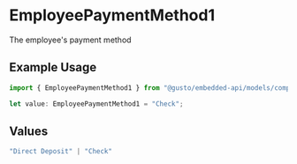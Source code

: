 # EmployeePaymentMethod1

The employee's payment method

## Example Usage

```typescript
import { EmployeePaymentMethod1 } from "@gusto/embedded-api/models/components/employee.js";

let value: EmployeePaymentMethod1 = "Check";
```

## Values

```typescript
"Direct Deposit" | "Check"
```